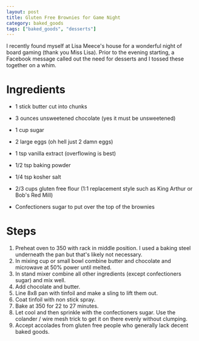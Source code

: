 ```yaml
---
layout: post
title: Gluten Free Brownies for Game Night
category: baked_goods
tags: ["baked_goods", "desserts"]
---
```

I recently found myself at Lisa Meece's house for a wonderful night of board gaming (thank you Miss Lisa).  Prior to the evening starting, a Facebook message called out the need for desserts and I tossed these together on a whim.

# Ingredients


* 1 stick butter cut into chunks
* 3 ounces unsweetened chocolate (yes it must be unsweetened)

* 1 cup sugar
* 2 large eggs (oh hell just 2 damn eggs)
* 1 tsp vanilla extract (overflowing is best)
* 1/2 tsp baking powder
* 1/4 tsp kosher salt
* 2/3 cups gluten free flour (1:1 replacement style such as King Arthur or Bob's Red Mill)
* Confectioners sugar to put over the top of the brownies

# Steps

1. Preheat oven to 350 with rack in middle position. I used a baking steel underneath the pan but that's likely not necessary.
2. In mixing cup or small bowl combine butter and chocolate and microwave at 50% power until melted.
3. In stand mixer combine all other ingredients (except confectioners sugar) and mix well.
4. Add chocolate and butter.
5. Line 8x8 pan with tinfoil and make a sling to lift them out.
6. Coat tinfoil with non stick spray.
7. Bake at 350 for 22 to 27 minutes.
8. Let cool and then sprinkle with the confectioners sugar.  Use the colander / wire mesh trick to get it on there evenly without clumping.
9. Accept accolades from gluten free people who generally lack decent baked goods.
